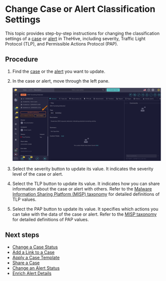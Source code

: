 # Change Case or Alert Classification Settings

<!-- md:permission `manageCase/update` --> <!-- md:permission `manageAlert/update` -->

This topic provides step-by-step instructions for changing the classification settings of a [case](about-cases.md) or [alert](../alerts/about-alerts.md) in TheHive, including severity, Traffic Light Protocol (TLP), and Permissible Actions Protocol (PAP).

<h2>Procedure</h2>

1. Find the [case](../cases/search-for-cases/find-a-case.md) or the [alert](../alerts/search-for-alerts/find-an-alert.md) you want to update.

2. In the case or alert, move through the left pane.

    ![Case classification settings](../../../images/user-guides/analyst-corner/cases/case-classification-settings.png)

3. Select the severity button to update its value. It indicates the severity level of the case or alert.

4. Select the TLP button to update its value. It indicates how you can share information about the case or alert with others. Refer to the [Malware Information Sharing Platform (MISP) taxonomy](https://www.misp-project.org/taxonomies.html#_tlp) for detailed definitions of TLP values.

5. Select the PAP button to update its value. It specifies which actions you can take with the data of the case or alert. Refer to the [MISP taxonomy](https://www.misp-project.org/taxonomies.html#_pap) for detailed definitions of PAP values.

<h2>Next steps</h2>

* [Change a Case Status](change-status-case.md)
* [Add a Link to a Case](./case-links/add-a-link-to-a-case.md)
* [Apply a Case Template](apply-a-case-template.md)
* [Share a Case](share-a-case.md)
* [Change an Alert Status](../alerts/change-status-alert.md)
* [Enrich Alert Details](../alerts/enrich-alert-details.md)